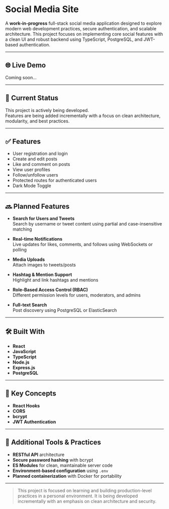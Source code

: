 # Social Media Site

A **work-in-progress** full-stack social media application designed to explore modern web development practices, secure authentication, and scalable architecture. This project focuses on implementing core social features with a clean UI and robust backend using TypeScript, PostgreSQL, and JWT-based authentication.

---

## 🌐 Live Demo

Coming soon...

---

## 🚧 Current Status

This project is actively being developed.  
Features are being added incrementally with a focus on clean architecture, modularity, and best practices.

---

## ✅ Features

- User registration and login
- Create and edit posts
- Like and comment on posts
- View user profiles
- Follow/unfollow users
- Protected routes for authenticated users
- Dark Mode Toggle

---

## 🔜 Planned Features

- **Search for Users and Tweets**  
  Search by username or tweet content using partial and case-insensitive matching

- **Real-time Notifications**  
  Live updates for likes, comments, and follows using WebSockets or polling

- **Media Uploads**  
  Attach images to tweets/posts

- **Hashtag & Mention Support**  
  Highlight and link hashtags and mentions

- **Role-Based Access Control (RBAC)**  
  Different permission levels for users, moderators, and admins

- **Full-text Search**  
  Post discovery using PostgreSQL or ElasticSearch

---

## 🛠 Built With

- **React**
- **JavaScript**
- **TypeScript**
- **Node.js**
- **Express.js**
- **PostgreSQL**

---

## 🧠 Key Concepts

- **React Hooks**
- **CORS**
- **bcrypt**
- **JWT Authentication**

---

## 🧩 Additional Tools & Practices

- **RESTful API** architecture
- **Secure password hashing** with bcrypt
- **ES Modules** for clean, maintainable server code
- **Environment-based configuration** using `.env`
- **Planned containerization** with Docker for portability

---

> This project is focused on learning and building production-level practices in a personal environment. It is being developed incrementally with an emphasis on clean architecture and security.

